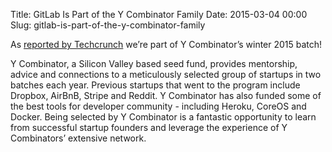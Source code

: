 Title: GitLab Is Part of the Y Combinator Family
Date: 2015-03-04 00:00
Slug: gitlab-is-part-of-the-y-combinator-family

As [reported by
Techcrunch](http://techcrunch.com/2015/03/03/the-great-git-debate/)
we’re part of Y Combinator’s winter 2015 batch!

</p>

Y Combinator, a Silicon Valley based seed fund, provides mentorship,
advice and connections to a meticulously selected group of startups in
two batches each year. Previous startups that went to the program
include Dropbox, AirBnB, Stripe and Reddit. Y Combinator has also funded
some of the best tools for developer community - including Heroku,
CoreOS and Docker. Being selected by Y Combinator is a fantastic
opportunity to learn from successful startup founders and leverage the
experience of Y Combinators’ extensive network.

</p>

